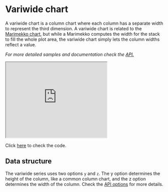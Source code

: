 Variwide chart
===

A variwide chart is a column chart where each column has a separate width to represent the third dimension. A variwide chart is related to the [Marimekko chart](https://en.wikipedia.org/wiki/Mosaic_plot), but while a Marimekko computes the width for the stack to fill the whole plot area, the variwide chart simply lets the column widths reflect a value.

_For more detailed samples and documentation check the [API.](http://api.highcharts.com/highcharts/plotOptions.variwide)_

<iframe width="320" height="240" src="https://www.highcharts.com/samples/view.php?path=highcharts/demo/variwide"></iframe>

Click [here](http://jsfiddle.net/gh/get/library/pure/highcharts/highcharts/tree/master/samples/highcharts/demo/variwide/) to check the code.

Data structure
--------------

The variwide series uses two options `y` and `z`. The y option determines the height of the column, like a common column chart, and the z option determines the width of the column. Check the [API options](https://api.highcharts.com/highcharts/plotOptions.variwide) for more details.
